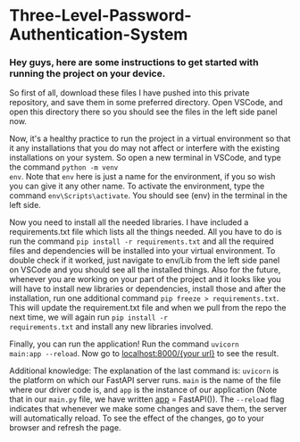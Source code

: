 # Three-Level-Password-Authentication-System

### Hey guys, here are some instructions to get started with running the project on your device.


So first of all, download these files I have pushed into this private repository, and save them in some preferred directory. Open VSCode, and open this directory there so you should see the files in the left side panel now. 

Now, it's a healthy practice to run the project in a virtual environment so that it any installations that you do may not affect or interfere with the existing installations on your system. So open a new terminal in VSCode, and type the command <code>python -m venv env</code>. Note that <code>env</code> here is just a name for the environment, if you so wish you can give it any other name. To activate the environment, type the command <code>env\Scripts\activate</code>. You should see (env) in the terminal in the left side.

Now you need to install all the needed libraries. I have included a requirements.txt file which lists all the things needed. All you have to do is run the command <code>pip install -r requirements.txt</code> and all the required files and dependencies will be installed into your virtual environment. To double check if it worked, just navigate to env/Lib from the left side panel on VSCode and you should see all the installed things. Also for the future, whenever you are working on your part of the project and it looks like you will have to install new libraries or dependencies, install those and after the installation, run one additional command <code>pip freeze > requirements.txt</code>. This will update the requirement.txt file and when we pull from the repo the next time, we will again run <code>pip install -r requirements.txt</code> and install any new libraries involved. 

Finally, you can run the application! Run the command <code>uvicorn main:app --reload</code>. Now go to <ins>localhost:8000/{your url}</ins> to see the result. 

Additional knowledge: 
The explanation of the last command is: <code>uvicorn</code> is the platform on which our FastAPI server runs. <code>main</code> is the name of the file where our driver code is, and <code>app</code> is the instance of our application (Note that in our <code>main.py</code> file, we have written <ins>app</ins> = FastAPI()). The <code>--reload</code> flag indicates that whenever we make some changes and save them, the server will automatically reload. To see the effect of the changes, go to your browser and refresh the page. 
